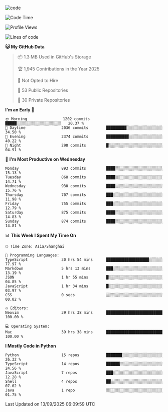 
<!--
**liuyaanng/liuyaanng** is a ✨ _special_ ✨ repository because its `README.md` (this file) appears on your GitHub profile.

Here are some ideas to get you started:

- 🔭 I’m currently working on ...
- 🌱 I’m currently learning ...
- 👯 I’m looking to collaborate on ...
- 🤔 I’m looking for help with ...
- 💬 Ask me about ...
- 📫 How to reach me: ...
- 😄 Pronouns: ...
- ⚡ Fun fact: ...
-->


![code](https://cdn.jsdelivr.net/gh/liuyaanng/liuyaanng@1.0/code.gif) 

<!--START_SECTION:waka-->
![Code Time](http://img.shields.io/badge/Code%20Time-1%2C935%20hrs%2027%20mins-blue)

![Profile Views](http://img.shields.io/badge/Profile%20Views-0-blue)

![Lines of code](https://img.shields.io/badge/From%20Hello%20World%20I%27ve%20Written-26.7%20million%20lines%20of%20code-blue)

**🐱 My GitHub Data** 

> 📦 1.3 MB Used in GitHub's Storage 
 > 
> 🏆 1,945 Contributions in the Year 2025
 > 
> 🚫 Not Opted to Hire
 > 
> 📜 53 Public Repositories 
 > 
> 🔑 30 Private Repositories 
 > 
**I'm an Early 🐤** 

```text
🌞 Morning                1202 commits        █████░░░░░░░░░░░░░░░░░░░░   20.37 % 
🌆 Daytime                2036 commits        █████████░░░░░░░░░░░░░░░░   34.50 % 
🌃 Evening                2374 commits        ██████████░░░░░░░░░░░░░░░   40.22 % 
🌙 Night                  290 commits         █░░░░░░░░░░░░░░░░░░░░░░░░   04.91 % 
```
📅 **I'm Most Productive on Wednesday** 

```text
Monday                   893 commits         ████░░░░░░░░░░░░░░░░░░░░░   15.13 % 
Tuesday                  868 commits         ████░░░░░░░░░░░░░░░░░░░░░   14.71 % 
Wednesday                930 commits         ████░░░░░░░░░░░░░░░░░░░░░   15.76 % 
Thursday                 707 commits         ███░░░░░░░░░░░░░░░░░░░░░░   11.98 % 
Friday                   755 commits         ███░░░░░░░░░░░░░░░░░░░░░░   12.79 % 
Saturday                 875 commits         ████░░░░░░░░░░░░░░░░░░░░░   14.83 % 
Sunday                   874 commits         ████░░░░░░░░░░░░░░░░░░░░░   14.81 % 
```


📊 **This Week I Spent My Time On** 

```text
🕑︎ Time Zone: Asia/Shanghai

💬 Programming Languages: 
TypeScript               30 hrs 54 mins      ███████████████████░░░░░░   77.97 % 
Markdown                 5 hrs 13 mins       ███░░░░░░░░░░░░░░░░░░░░░░   13.19 % 
JSON                     1 hr 55 mins        █░░░░░░░░░░░░░░░░░░░░░░░░   04.85 % 
JavaScript               1 hr 34 mins        █░░░░░░░░░░░░░░░░░░░░░░░░   03.97 % 
CSS                      0 secs              ░░░░░░░░░░░░░░░░░░░░░░░░░   00.02 % 

🔥 Editors: 
Neovim                   39 hrs 38 mins      █████████████████████████   100.00 % 

💻 Operating System: 
Mac                      39 hrs 38 mins      █████████████████████████   100.00 % 
```

**I Mostly Code in Python** 

```text
Python                   15 repos            ███████░░░░░░░░░░░░░░░░░░   26.32 % 
TypeScript               14 repos            ██████░░░░░░░░░░░░░░░░░░░   24.56 % 
JavaScript               7 repos             ███░░░░░░░░░░░░░░░░░░░░░░   12.28 % 
Shell                    4 repos             ██░░░░░░░░░░░░░░░░░░░░░░░   07.02 % 
Java                     1 repo              ░░░░░░░░░░░░░░░░░░░░░░░░░   01.75 % 
```




 Last Updated on 13/09/2025 06:09:59 UTC
<!--END_SECTION:waka-->
